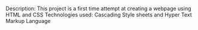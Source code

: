 Description: This project is a first time attempt at creating a webpage using HTML and CSS
Technologies used: Cascading Style sheets and Hyper Text Markup Language
